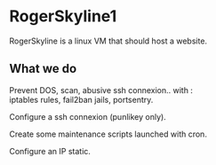 # RogerSkyline1  

RogerSkyline is a linux VM that should host a website.  

## What we do

Prevent DOS, scan, abusive ssh connexion.. with :  
iptables rules, fail2ban jails, portsentry.  

Configure a ssh connexion (punlikey only).  

Create some maintenance scripts launched with cron.  

Configure an IP static.  

